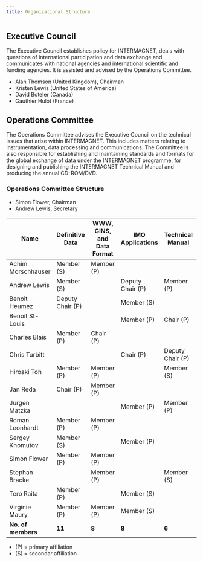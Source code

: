 ```yaml
---
title: Organizational Structure
---
```


## Executive Council

The Executive Council establishes policy for INTERMAGNET, deals with questions of international participation and data exchange and communicates with national agencies and international scientific and funding agencies. It is assisted and advised by the Operations Committee.

- Alan Thomson (United Kingdom), Chairman
- Kristen Lewis (United States of America)
- David Boteler (Canada)
- Gauthier Hulot (France)

## Operations Committee

The Operations Committee advises the Executive Council on the technical issues that arise within INTERMAGNET. This includes matters relating to instrumentation, data processing and communications. The Committee is also responsible for establishing and maintaining standards and formats for the global exchange of data under the INTERMAGNET programme, for designing and publishing the INTERMAGNET Technical Manual and producing the annual CD-ROM/DVD.

### Operations Committee Structure

- Simon Flower, Chairman
- Andrew Lewis, Secretary

| Name | Definitive Data | WWW, GINS, and Data Format | IMO Applications | Technical Manual | Instrumentation and Data Acquisition |
|------|-----------------|----------------------------|------------------|------------------|--------------------------------------|
| Achim Morschhauser | Member (S) | Member (P) | | | Member (S) |
| Andrew Lewis | Member (S) | | Deputy Chair (P) | Member (P) | |
| Benoit Heumez | Deputy Chair (P) | | Member (S) | | |
| Benoit St-Louis | | | Member (P) | Chair (P) | Member (S) |
| Charles Blais | Member (P) | Chair (P) | | | |
| Chris Turbitt | | | Chair (P) | Deputy Chair (P) | Member (S) |
| Hiroaki Toh | Member (P) | Member (P) | | Member (S) | |
| Jan Reda | Chair (P) | Member (P) | | | |
| Jurgen Matzka | | | Member (P) | Member (P) | Member (S) |
| Roman Leonhardt | Member (P) | Member (P) | | | |
| Sergey Khomutov | Member (S) | | Member (P) | | Member (S) |
| Simon Flower | Member (P) | Member (P) | | | |
| Stephan Bracke | | Member (P) | | Member (S) | |
| Tero Raita | Member (P) | | Member (S) | | |
| Virginie Maury | Member (P) | Member (P) | Member (S) | | |
| **No. of members** | **11** | **8** | **8** | **6** | **5** |

- (P) = primary affiliation
- (S) = secondar affiliation
